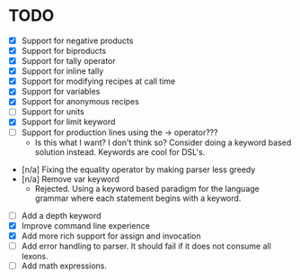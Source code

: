 # TODO

- [x] Support for negative products
- [x] Support for biproducts
- [x] Support for tally operator
- [x] Support for inline tally
- [x] Support for modifying recipes at call time
- [x] Support for variables
- [x] Support for anonymous recipes
- [ ] Support for units
- [x] Support for limit keyword
- [ ] Support for production lines using the -> operator???
  - Is this what I want? I don't think so? Consider doing a keyword based solution instead. Keywords are cool for DSL's.
- [n/a] Fixing the equality operator by making parser less greedy
- [n/a] Remove var keyword
  - Rejected. Using a keyword based paradigm for the language grammar where each statement begins with a keyword.
- [ ] Add a depth keyword
- [x] Improve command line experience
- [x] Add more rich support for assign and invocation
- [ ] Add error handling to parser. It should fail if it does not consume all lexons.
- [ ] Add math expressions.